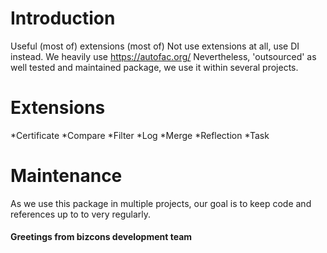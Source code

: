 # Introduction 
Useful (most of) extensions (most of)
Not use extensions at all, use DI instead. We heavily use https://autofac.org/
Nevertheless, 'outsourced' as well tested and maintained package, we use it within several projects.

# Extensions
*Certificate
*Compare
*Filter
*Log
*Merge
*Reflection
*Task

# Maintenance
As we use this package in multiple projects, our goal is to keep code and references up to to very regularly.

#### Greetings from bizcons development team